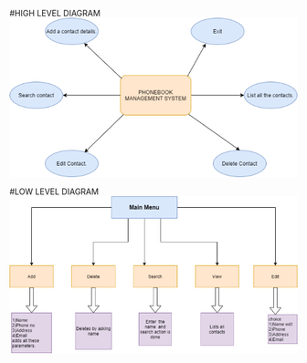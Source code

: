#HIGH LEVEL DIAGRAM
![screen](https://github.com/GoutamiJadhav/stepin-Phonebook-Management-System/blob/main/2_Architecture/High%20level%20diagram.png)


#LOW LEVEL DIAGRAM
![screen](https://github.com/GoutamiJadhav/stepin-Phonebook-Management-System/blob/main/2_Architecture/Low%20level%20diagram.png)
